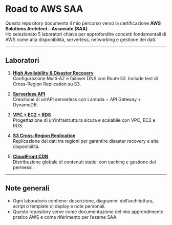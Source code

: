 # Road to AWS SAA

Questo repository documenta il mio percorso verso la certificazione **AWS Solutions Architect – Associate (SAA)**.  
Ho selezionato 5 laboratori chiave per approfondire concetti fondamentali di AWS come alta disponibilità, serverless, networking e gestione dei dati.

---

## Laboratori

1. **[High Availability & Disaster Recovery](lab-1-high-availability/README.md)**  
   Configurazione Multi-AZ e failover DNS con Route 53. Include test di Cross-Region Replication su S3.

2. **[Serverless API](lab-2-serverless-api/README.md)**  
   Creazione di un’API serverless con Lambda + API Gateway + DynamoDB.

3. **[VPC + EC2 + RDS](lab-3-vpc-ec2-rds/README.md)**  
   Progettazione di un’infrastruttura sicura e scalabile con VPC, EC2 e RDS.

4. **[S3 Cross-Region Replication](lab-4-s3-cross-region-replication/README.md)**  
   Replicazione dei dati tra regioni per garantire disaster recovery e alta disponibilità.

5. **[CloudFront CDN](lab-5-cloudfront-cdn/README.md)**  
   Distribuzione globale di contenuti statici con caching e gestione dei permessi.

---

## Note generali
- Ogni laboratorio contiene: descrizione, diagrammi dell’architettura, script o template di deploy e note personali.
- Questo repository serve come documentazione del mio apprendimento pratico AWS e come riferimento per l’esame SAA.
